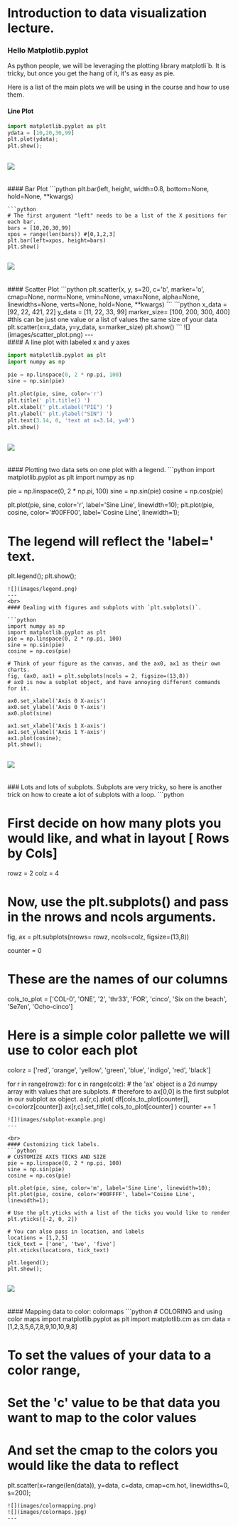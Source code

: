 # Introduction to data visualization lecture.  

### Hello Matplotlib.pyplot
As python people, we will be leveraging the plotting library matplotli`b.  It is tricky, but once you get the hang of it, it's as easy as pie.  

Here is a list of the main plots we will be using in the course and how to use them.  
#### Line Plot

```python
import matplotlib.pyplot as plt
ydata = [10,20,30,99]
plt.plot(ydata);
plt.show();
```

![](images/line_plot.png)
---
<br>
#### Bar Plot
```python
plt.bar(left, height, width=0.8, bottom=None, hold=None, **kwargs)

```
```python
# The first argument "left" needs to be a list of the X positions for each bar.  
bars = [10,20,30,99]
xpos = range(len(bars)) #[0,1,2,3]
plt.bar(left=xpos, height=bars)
plt.show()
```
![](images/bar_plot.png)
---
<br>
#### Scatter Plot
```python
plt.scatter(x, y, s=20, c='b', marker='o', cmap=None, norm=None, vmin=None, vmax=None, alpha=None, linewidths=None, verts=None, hold=None, **kwargs)
```
```python
x_data = [92, 22, 421, 22]
y_data = [11, 22, 33, 99]
marker_size= [100, 200, 300, 400] #this can be just one value or a list of values the same size of your data
plt.scatter(x=x_data, y=y_data, s=marker_size)
plt.show()
```
![](images/scatter_plot.png)
---
<br>
#### A line plot with labeled x and y axes

```python
import matplotlib.pyplot as plt
import numpy as np

pie = np.linspace(0, 2 * np.pi, 100)
sine = np.sin(pie)

plt.plot(pie, sine, color='r')
plt.title(' plt.title() ')
plt.xlabel(' plt.xlabel("PIE") ')
plt.ylabel(' plt.ylabel("SIN") ')
plt.text(3.14, 0, 'text at x=3.14, y=0')
plt.show()
```
![](images/axes_labels.png)
---

<br>
#### Plotting two data sets on one plot with a legend.
```python
import matplotlib.pyplot as plt
import numpy as np

pie = np.linspace(0, 2 * np.pi, 100)
sine = np.sin(pie)
cosine = np.cos(pie)

plt.plot(pie, sine, color='r', label='Sine Line', linewidth=10);
plt.plot(pie, cosine, color='#00FF00', label='Cosine Line', linewidth=1);
# The legend will reflect the 'label=' text.
plt.legend();
plt.show();
```
![](images/legend.png)
---
<br>
#### Dealing with figures and subplots with `plt.subplots()`.

```python
import numpy as np
import matplotlib.pyplot as plt
pie = np.linspace(0, 2 * np.pi, 100)
sine = np.sin(pie)
cosine = np.cos(pie)

# Think of your figure as the canvas, and the ax0, ax1 as their own charts.
fig, (ax0, ax1) = plt.subplots(ncols = 2, figsize=(13,8))
# ax0 is now a subplot object, and have annoying different commands for it.

ax0.set_xlabel('Axis 0 X-axis')
ax0.set_ylabel('Axis 0 Y-axis')
ax0.plot(sine)

ax1.set_xlabel('Axis 1 X-axis')
ax1.set_ylabel('Axis 1 Y-axis')
ax1.plot(cosine);
plt.show();
```
![](images/figure_1.png)
---
<br>
### Lots and lots of subplots.
Subplots are very tricky, so here is another trick on how to create a lot of subplots with a loop.
```python

# First decide on how many plots you would like, and what in layout [ Rows by Cols]
rowz = 2
colz = 4

# Now, use the plt.subplots() and pass in the nrows and ncols arguments.
fig, ax = plt.subplots(nrows= rowz, ncols=colz, figsize=(13,8))


counter = 0
# These are the names of our columns
cols_to_plot = ['COL-0', 'ONE', '2', 'thr33', 'FOR', 'cinco', 'Six on the beach', 'Se7en', 'Ocho-cinco']

# Here is a simple color pallette we will use to color each plot
colorz = ['red', 'orange', 'yellow', 'green', 'blue', 'indigo', 'red', 'black']

for r in range(rowz):
    for c in range(colz):
        # the 'ax' object is a 2d numpy array with values that are subplots.
        # therefore to ax[0,0] is the first subplot in our subplot ax object.
        ax[r,c].plot( df[cols_to_plot[counter]], c=colorz[counter])
        ax[r,c].set_title( cols_to_plot[counter] )
        counter += 1
```
![](images/subplot-example.png)
---

<br>
#### Customizing tick labels.
```python
# CUSTOMIZE AXIS TICKS AND SIZE
pie = np.linspace(0, 2 * np.pi, 100)
sine = np.sin(pie)
cosine = np.cos(pie)

plt.plot(pie, sine, color='m', label='Sine Line', linewidth=10);
plt.plot(pie, cosine, color='#00FFFF', label='Cosine Line', linewidth=1);

# Use the plt.yticks with a list of the ticks you would like to render
plt.yticks([-2, 0, 2])

# You can also pass in location, and labels
locations = [1,2,5]
tick_text = ['one', 'two', 'five']
plt.xticks(locations, tick_text)

plt.legend();
plt.show();
```
![](images/custom_ticks.png)
---

<br>
#### Mapping data to color: colormaps
```python
# COLORING and using color maps
import matplotlib.pyplot as plt
import matplotlib.cm as cm
data = [1,2,3,5,6,7,8,9,10,10,9,8]

# To set the values of your data to a color range,
# Set the 'c' value to be that data you want to map to the color values
# And set the cmap to the colors you would like the data to reflect
plt.scatter(x=range(len(data)), y=data, c=data, cmap=cm.hot, linewidths=0, s=200);
```
![](images/colormapping.png)
![](images/colormaps.jpg)
---
